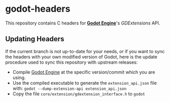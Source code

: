 # godot-headers

This repository contains C headers for
[**Godot Engine**](https://github.com/godotengine/godot)'s *GDExtensions* API.

## Updating Headers

If the current branch is not up-to-date for your needs, or if you want to sync
the headers with your own modified version of Godot, here is the update
procedure used to sync this repository with upstream releases:

- Compile [Godot Engine](https://github.com/godotengine/godot) at the specific
  version/commit which you are using.
- Use the compiled executable to generate the `extension_api.json` file with:
  `godot --dump-extension-api extension_api.json`
- Copy the file `core/extension/gdextension_interface.h` to `godot`
